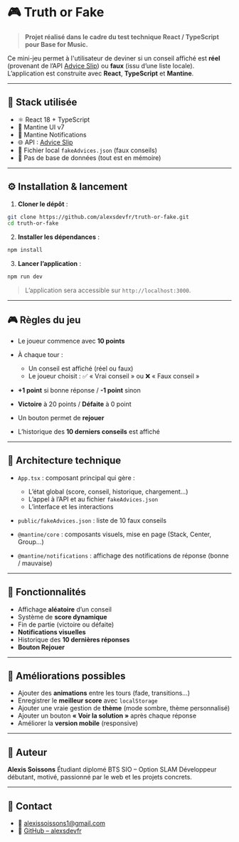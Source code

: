 # 🎮 Truth or Fake

> **Projet réalisé dans le cadre du test technique React / TypeScript pour Base for Music.**

Ce mini-jeu permet à l'utilisateur de deviner si un conseil affiché est **réel** (provenant de l’API [Advice Slip](https://api.adviceslip.com/advice)) ou **faux** (issu d’une liste locale).
L’application est construite avec **React**, **TypeScript** et **Mantine**.

---

## 🧰 Stack utilisée

* ⚛️ React 18 + TypeScript
* 🎨 Mantine UI v7
* 💬 Mantine Notifications
* 🌐 API : [Advice Slip](https://api.adviceslip.com/advice)
* 📁 Fichier local `fakeAdvices.json` (faux conseils)
* 🚫 Pas de base de données (tout est en mémoire)

---

## ⚙️ Installation & lancement

1. **Cloner le dépôt** :

```bash
git clone https://github.com/alexsdevfr/truth-or-fake.git
cd truth-or-fake
```

2. **Installer les dépendances** :

```bash
npm install
```

3. **Lancer l’application** :

```bash
npm run dev
```

> L’application sera accessible sur `http://localhost:3000`.

---

## 🎮 Règles du jeu

* Le joueur commence avec **10 points**
* À chaque tour :

  * Un conseil est affiché (réel ou faux)
  * Le joueur choisit : ✅ « Vrai conseil » ou ❌ « Faux conseil »
* **+1 point** si bonne réponse / **-1 point** sinon
* **Victoire** à 20 points / **Défaite** à 0 point
* Un bouton permet de **rejouer**
* L’historique des **10 derniers conseils** est affiché

---

## 🧠 Architecture technique

* `App.tsx` : composant principal qui gère :

  * L’état global (score, conseil, historique, chargement…)
  * L’appel à l’API et au fichier `fakeAdvices.json`
  * L’interface et les interactions
* `public/fakeAdvices.json` : liste de 10 faux conseils
* `@mantine/core` : composants visuels, mise en page (Stack, Center, Group…)
* `@mantine/notifications` : affichage des notifications de réponse (bonne / mauvaise)

---

## 🚀 Fonctionnalités

* Affichage **aléatoire** d’un conseil
* Système de **score dynamique**
* Fin de partie (victoire ou défaite)
* **Notifications visuelles**
* Historique des **10 dernières réponses**
* **Bouton Rejouer**

---

## 🔧 Améliorations possibles

* Ajouter des **animations** entre les tours (fade, transitions…)
* Enregistrer le **meilleur score** avec `localStorage`
* Ajouter une vraie gestion de **thème** (mode sombre, thème personnalisé)
* Ajouter un bouton **« Voir la solution »** après chaque réponse
* Améliorer la **version mobile** (responsive)

---

## 👤 Auteur

**Alexis Soissons**
Étudiant diplomé BTS SIO – Option SLAM
Développeur débutant, motivé, passionné par le web et les projets concrets.

---

## 📩 Contact

* 📧 [alexissoissons1@gmail.com](mailto:alexissoissons1@gmail.com)
* 🔗 [GitHub – alexsdevfr](https://github.com/alexsdevfr)
